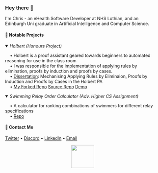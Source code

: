 ### Hey there 👋

I'm Chris - an eHealth Software Developer at NHS Lothian, and an Edinburgh Uni graduate in Artificial Intelligence and Computer Science.

#### 📌 Notable Projects
<details open>
  <summary>
    <i>Holbert (Honours Project)</i>
  </summary>
  <p>
    &nbsp;&nbsp;&nbsp;&nbsp;• Holbert is a proof assistant geared towards beginners to automated reasoning for use in the class room
    <br />
    &nbsp;&nbsp;&nbsp;&nbsp;• I was responsible for the implementation of applying rules by elimination, proofs by induction and proofs by cases.
    <br />
    &nbsp;&nbsp;&nbsp;&nbsp;• <a href="https://github.com/chrisjpm/holbert/blob/master/report.pdf">Dissertation</a>: Mechanising Applying Rules by Eliminaion, Proofs by Induction and Proofs by Cases in the Holbert PA</li>
    <br />
    &nbsp;&nbsp;&nbsp;&nbsp;• <a href="https://github.com/chrisjpm/holbert">My Forked Repo</a> <a href="https://github.com/liamoc/holbert">Source Repo</a> <a href="http://liamoc.net/holbert/">Demo</a>
  </p>
</details>

<details open>
  <summary>
    <i>Swimming Relay Order Calculator (Adv. Higher CS Assignment)</i>
  </summary>
  <p>
    &nbsp;&nbsp;&nbsp;&nbsp;• A calculator for ranking combinations of swimmers for different relay specifications
    <br />
    &nbsp;&nbsp;&nbsp;&nbsp;• <a href="https://github.com/chrisjpm/swimming-relay-order-calculator">Repo</a>
  </p>
</details>

#### 💬 Contact Me

[Twitter](https://twitter.com/chris_jpm) • [Discord](https://discordapp.com/users/193460910486978560) • [LinkedIn](https://linkedin.com/in/chris-jpm) • [Email](mailto:chrispercevalmaxwell@gmail.com)

<p align="center">
  <img height="75" wdith="75" src="https://mir-s3-cdn-cf.behance.net/project_modules/disp/35771931234507.564a1d2403b3a.gif">
</p>
